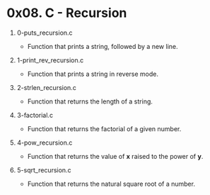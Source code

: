 # 0x08. C - Recursion

1. 0-puts_recursion.c
   - Function that prints a string, followed by a new line.

2. 1-print_rev_recursion.c
   - Function that prints a string in reverse mode.

3. 2-strlen_recursion.c
   - Function that returns the length of a string.

4. 3-factorial.c
   - Function that returns the factorial of a given number.

5. 4-pow_recursion.c
   - Function that returns the value of **x** raised to the power of **y**.

6. 5-sqrt_recursion.c
   - Function that returns the natural square root of a number.

